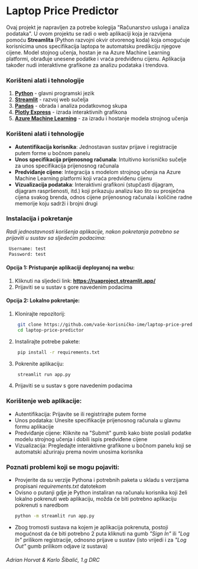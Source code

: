# Laptop Price Predictor

Ovaj projekt je napravljen za potrebe kolegija "Računarstvo usluga i analiza podataka".
U ovom projektu se radi o web aplikaciji koja je razvijena pomoću **Streamlita** (Python razvojni okvir otvorenog koda) koja omogućuje korisnicima unos specifikacija laptopa te automatsku predikciju njegove cijene. 
Model stojnog učenja, hostan je na Azure Machine Learning platformi, obrađuje unesene podatke i vraća predviđenu cijenu. 
Aplikacija također nudi interaktivne grafikone za analizu podataka i trendova.

### Korišteni alati i tehnologije
1. [**Python**](https://www.python.org/) - glavni programski jezik
2. [**Streamlit**](https://streamlit.io/) - razvoj web sučelja
3. [**Pandas**](https://pandas.pydata.org/) - obrada i analiza podatkovnog skupa
4. [**Plotly Express**](https://plotly.com/python/plotly-express/) - izrada interaktivnih grafikona
5. [**Azure Machine Learning**](https://azure.microsoft.com/en-us/products/machine-learning) - za izradu i hostanje modela strojnog učenja

### Korišteni alati i tehnologije
- **Autentifikacija korisnika**: Jednostavan sustav prijave i registracije putem forme u bočnom panelu
- **Unos specifikacija prijenosnog računala**: Intuitivno korisničko sučelje za unos specifikacija prijenosnog računala
- **Predviđanje cijene**: Integracija s modelom strojnog učenja na Azure Machine Learning platformi koji vraća predviđenu cijenu
- **Vizualizacija podataka**: Interaktivni grafikoni (stupčasti dijagram, dijagram raspršenosti, itd.) koji prikazuju analizu kao što su prosječna cijena svakog brenda, odnos cijene prijenosnog računala i količine radne memorije koju sadrži i brojni drugi

### Instalacija i pokretanje

*Radi jednostavnosti korišenja aplikacije, nakon pokretanja potrebno se prijaviti u sustav sa sljedećim podacima:*
   ```bash
    Username: test
    Password: test
   ```

#### Opcija 1: Pristupanje aplikaciji deployanoj na webu:
1. Kliknuti na sljedeći link: **https://ruaproject.streamlit.app/**
2. Prijaviti se u sustav s gore navedenim podacima

#### Opcija 2: Lokalno pokretanje: 
1. Klonirajte repozitorij:
   ```bash
    git clone https://github.com/vaše-korisničko-ime/laptop-price-predictor.git
    cd laptop-price-predictor
   ```

2. Instalirajte potrebe pakete:
   ```bash
    pip install -r requirements.txt
   ```
   
3. Pokrenite aplikaciju:
   ```bash
    streamlit run app.py
   ```
4. Prijaviti se u sustav s gore navedenim podacima

### Korištenje web aplikacije: 
- Autentifikacija: Prijavite se ili registrirajte putem forme
- Unos podataka: Unesite specifikacije prijenosnog računala u glavnu formu aplikacije
- Predviđanje cijene: Kliknite na "Submit" gumb kako biste poslali podatke modelu strojnog učenja i dobili ispis predviđene cijene
- Vizualizacija: Pregledajte interaktivne grafikone u bočnom panelu koji se automatski ažuriraju prema novim unosima korisnika

### Poznati problemi koji se mogu pojaviti:
- Provjerite da su verzije Pythona i potrebnih paketa u skladu s verzijama propisani *requirements.txt* datotekom
- Ovisno o putanji gdje je Python instaliran na računalu korisnika koji želi lokalno pokrenuti web aplikaciju, možda će biti potrebno aplikaciju pokrenuti s naredbom
    ```bash
  python -m streamlit run app.py
   ```
- Zbog tromosti sustava na kojem je aplikacija pokrenuta, postoji mogućnost da će biti potrebno 2 puta kliknuti na gumb *"Sign In"* ili *"Log In"* prilikom registracije, odnosno prijave u sustav (isto vrijedi i za *"Log Out"* gumb prilikom odjave iz sustava)

###### Adrian Horvat & Karlo Šibalić, 1.g DRC